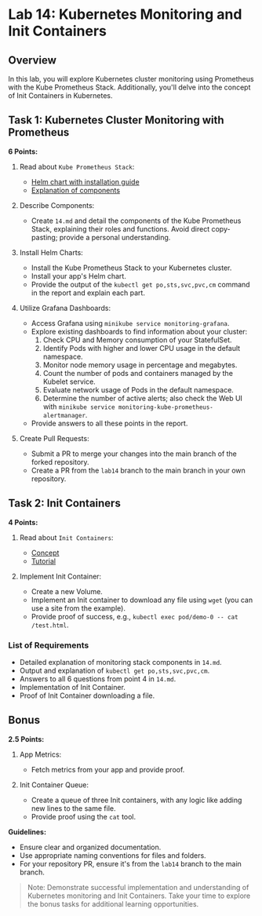 # Lab 14: Kubernetes Monitoring and Init Containers

## Overview

In this lab, you will explore Kubernetes cluster monitoring using Prometheus with the Kube Prometheus Stack. Additionally, you'll delve into the concept of Init Containers in Kubernetes.

## Task 1: Kubernetes Cluster Monitoring with Prometheus

**6 Points:**

1. Read about `Kube Prometheus Stack`:
    - [Helm chart with installation guide](https://github.com/prometheus-community/helm-charts/tree/main/charts/kube-prometheus-stack)
    - [Explanation of components](https://github.com/prometheus-operator/kube-prometheus#kubeprometheus)

2. Describe Components:
    - Create `14.md` and detail the components of the Kube Prometheus Stack, explaining their roles and functions. Avoid direct copy-pasting; provide a personal understanding.

3. Install Helm Charts:
    - Install the Kube Prometheus Stack to your Kubernetes cluster.
    - Install your app's Helm chart.
    - Provide the output of the `kubectl get po,sts,svc,pvc,cm` command in the report and explain each part.

4. Utilize Grafana Dashboards:
    - Access Grafana using `minikube service monitoring-grafana`.
    - Explore existing dashboards to find information about your cluster:
        1. Check CPU and Memory consumption of your StatefulSet.
        2. Identify Pods with higher and lower CPU usage in the default namespace.
        3. Monitor node memory usage in percentage and megabytes.
        4. Count the number of pods and containers managed by the Kubelet service.
        5. Evaluate network usage of Pods in the default namespace.
        6. Determine the number of active alerts; also check the Web UI with `minikube service monitoring-kube-prometheus-alertmanager`.
    - Provide answers to all these points in the report.

5. Create Pull Requests:
    - Submit a PR to merge your changes into the main branch of the forked repository.
    - Create a PR from the `lab14` branch to the main branch in your own repository.

## Task 2: Init Containers

**4 Points:**

1. Read about `Init Containers`:
    - [Concept](https://kubernetes.io/docs/concepts/workloads/pods/init-containers/)
    - [Tutorial](https://kubernetes.io/docs/tasks/configure-pod-container/configure-pod-initialization/#create-a-pod-that-has-an-init-container)

2. Implement Init Container:
    - Create a new Volume.
    - Implement an Init container to download any file using `wget` (you can use a site from the example).
    - Provide proof of success, e.g., `kubectl exec pod/demo-0 -- cat /test.html`.

### List of Requirements

- Detailed explanation of monitoring stack components in `14.md`.
- Output and explanation of `kubectl get po,sts,svc,pvc,cm`.
- Answers to all 6 questions from point 4 in `14.md`.
- Implementation of Init Container.
- Proof of Init Container downloading a file.

## Bonus

**2.5 Points:**

1. App Metrics:
    - Fetch metrics from your app and provide proof.

2. Init Container Queue:
    - Create a queue of three Init containers, with any logic like adding new lines to the same file.
    - Provide proof using the `cat` tool.

**Guidelines:**

- Ensure clear and organized documentation.
- Use appropriate naming conventions for files and folders.
- For your repository PR, ensure it's from the `lab14` branch to the main branch.

> Note: Demonstrate successful implementation and understanding of Kubernetes monitoring and Init Containers. Take your time to explore the bonus tasks for additional learning opportunities.